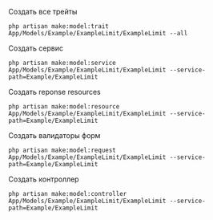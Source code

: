 Создать все трейты
```
php artisan make:model:trait App/Models/Example/ExampleLimit/ExampleLimit --all
```

Создать сервис
```
php artisan make:model:service App/Models/Example/ExampleLimit/ExampleLimit --service-path=Example/ExampleLimit
```

Создать reponse resources
```
php artisan make:model:resource App/Models/Example/ExampleLimit/ExampleLimit --service-path=Example/ExampleLimit
```

Создать валидаторы форм
```
php artisan make:model:request App/Models/Example/ExampleLimit/ExampleLimit --service-path=Example/ExampleLimit
```

Создать контроллер
```
php artisan make:model:controller App/Models/Example/ExampleLimit/ExampleLimit --service-path=Example/ExampleLimit
```
